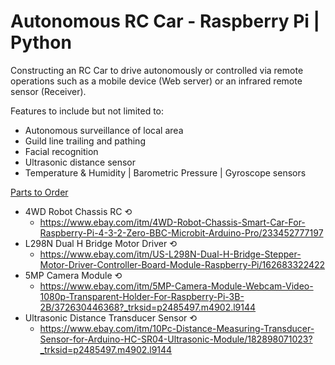 # Autonomous RC Car - Raspberry Pi | Python

Constructing an RC Car to drive autonomously or controlled via remote operations such as a mobile device (Web server) or an infrared remote sensor (Receiver).

Features to include but not limited to:
- Autonomous surveillance of local area
- Guild line trailing and pathing
- Facial recognition
- Ultrasonic distance sensor
- Temperature & Humidity | Barometric Pressure | Gyroscope sensors

<ins>Parts to Order</ins>
- 4WD Robot Chassis RC ⟲
  - https://www.ebay.com/itm/4WD-Robot-Chassis-Smart-Car-For-Raspberry-Pi-4-3-2-Zero-BBC-Microbit-Arduino-Pro/233452777197
- L298N Dual H Bridge Motor Driver ⟲
  - https://www.ebay.com/itm/US-L298N-Dual-H-Bridge-Stepper-Motor-Driver-Controller-Board-Module-Raspberry-Pi/162683322422
- 5MP Camera Module ⟲
  - https://www.ebay.com/itm/5MP-Camera-Module-Webcam-Video-1080p-Transparent-Holder-For-Raspberry-Pi-3B-2B/372630446368?_trksid=p2485497.m4902.l9144
- Ultrasonic Distance Transducer Sensor ⟲
  - https://www.ebay.com/itm/10Pc-Distance-Measuring-Transducer-Sensor-for-Arduino-HC-SR04-Ultrasonic-Module/182898071023?_trksid=p2485497.m4902.l9144
